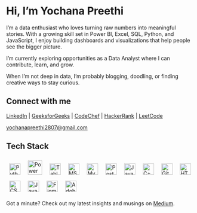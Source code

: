 # Hi, I’m Yochana Preethi

I’m a data enthusiast who loves turning raw numbers into meaningful stories. With a growing skill set in Power BI, Excel, SQL, Python, and JavaScript, I enjoy building dashboards and visualizations that help people see the bigger picture.

I’m currently exploring opportunities as a Data Analyst where I can contribute, learn, and grow.

When I’m not deep in data, I’m probably blogging, doodling, or finding creative ways to stay curious.

## Connect with me

[LinkedIn](https://www.linkedin.com/in/yochanapreethi/) | [GeeksforGeeks](https://auth.geeksforgeeks.org/user/yochanapreethi) | [CodeChef](https://www.codechef.com/users/yochanapreethi) | [HackerRank](https://www.hackerrank.com/yochanapreethi) | [LeetCode](https://leetcode.com/yochanapreethi)

yochanapreethi2807@gmail.com

## Tech Stack

<p align="left">
  <a href="https://www.python.org/" target="_blank" rel="noopener noreferrer" style="text-decoration:none;">
    <img src="https://cdn.jsdelivr.net/gh/devicons/devicon/icons/python/python-original.svg" alt="Python" width="30" height="30" style="margin:8px; border:none;" />
  </a>
  <a href="https://powerbi.microsoft.com/" target="_blank" rel="noopener noreferrer" style="text-decoration:none;">
    <img src="https://img.icons8.com/color/48/000000/power-bi.png" alt="Power BI" width="38" height="38" style="margin:8px; border:none;" />
  </a>
  <a href="https://www.tableau.com/" target="_blank" rel="noopener noreferrer" style="text-decoration:none;">
    <img src="https://img.icons8.com/color/48/000000/tableau-software.png" alt="Tableau" width="30" height="30" style="margin:8px; border:none;" />
  </a>
  <a href="https://www.microsoft.com/en-us/microsoft-365/excel" target="_blank" rel="noopener noreferrer" style="text-decoration:none;">
    <img src="https://cdn-icons-png.flaticon.com/512/732/732220.png" alt="MS Excel" width="30" height="30" style="margin:8px; border:none;" />
  </a>
  <a href="https://www.mysql.com/" target="_blank" rel="noopener noreferrer" style="text-decoration:none;">
    <img src="https://cdn.jsdelivr.net/gh/devicons/devicon/icons/mysql/mysql-original.svg" alt="MySQL" width="30" height="30" style="margin:8px; border:none;" />
  </a>
  <a href="https://www.postgresql.org/" target="_blank" rel="noopener noreferrer" style="text-decoration:none;">
    <img src="https://cdn.jsdelivr.net/gh/devicons/devicon/icons/postgresql/postgresql-original.svg" alt="PostgreSQL" width="30" height="30" style="margin:8px; border:none;" />
  </a>
  <a href="https://www.java.com/" target="_blank" rel="noopener noreferrer" style="text-decoration:none;">
    <img src="https://cdn.jsdelivr.net/gh/devicons/devicon/icons/java/java-original.svg" alt="Java" width="30" height="30" style="margin:8px; border:none;" />
  </a>
  <a href="https://www.cplusplus.com/" target="_blank" rel="noopener noreferrer" style="text-decoration:none;">
    <img src="https://cdn.jsdelivr.net/gh/devicons/devicon/icons/cplusplus/cplusplus-original.svg" alt="C++" width="30" height="30" style="margin:8px; border:none;" />
  </a>
  <a href="https://github.com/" target="_blank" rel="noopener noreferrer" style="text-decoration:none;">
    <img src="https://cdn.jsdelivr.net/gh/devicons/devicon/icons/git/git-original.svg" alt="GitHub" width="30" height="30" style="margin:8px; border:none;" />
  </a>
  <a href="https://developer.mozilla.org/en-US/docs/Web/HTML" target="_blank" rel="noopener noreferrer" style="text-decoration:none;">
    <img src="https://cdn.jsdelivr.net/gh/devicons/devicon/icons/html5/html5-original.svg" alt="HTML5" width="30" height="30" style="margin:8px; border:none;" />
  </a>
  <a href="https://developer.mozilla.org/en-US/docs/Web/CSS" target="_blank" rel="noopener noreferrer" style="text-decoration:none;">
    <img src="https://cdn.jsdelivr.net/gh/devicons/devicon/icons/css3/css3-original.svg" alt="CSS3" width="30" height="30" style="margin:8px; border:none;" />
  </a>
  <a href="https://www.javascript.com/" target="_blank" rel="noopener noreferrer" style="text-decoration:none;">
    <img src="https://cdn.jsdelivr.net/gh/devicons/devicon/icons/javascript/javascript-original.svg" alt="JavaScript" width="30" height="30" style="margin:8px; border:none;" />
  </a>
  <a href="https://www.figma.com/" target="_blank" rel="noopener noreferrer" style="text-decoration:none;">
    <img src="https://cdn.jsdelivr.net/gh/devicons/devicon/icons/figma/figma-original.svg" alt="Figma" width="30" height="30" style="margin:8px; border:none;" />
  </a>
  <a href="https://www.adobe.com/products/illustrator.html" target="_blank" rel="noopener noreferrer" style="text-decoration:none;">
    <img src="https://upload.wikimedia.org/wikipedia/commons/f/fb/Adobe_Illustrator_CC_icon.svg" alt="Adobe Illustrator" width="30" height="30" style="margin:8px; border:none;" />
  </a>
</p>

Got a minute? Check out my latest insights and musings on [Medium](https://medium.com/@yochanapreethi2807).
